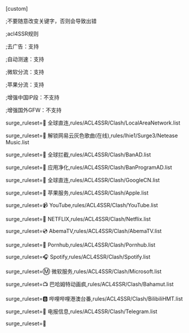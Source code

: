 [custom]

;不要随意改变关键字，否则会导致出错

;acl4SSR规则

;去广告：支持

;自动测速：支持

;微软分流：支持

;苹果分流：支持

;增强中国IP段：不支持

;增强国外GFW：不支持

surge_ruleset=🎯 全球直连,rules/ACL4SSR/Clash/LocalAreaNetwork.list

surge_ruleset=🎵 解锁网易云灰色歌曲(在线),rules/lhie1/Surge3/Netease Music.list

surge_ruleset=🛑 全球拦截,rules/ACL4SSR/Clash/BanAD.list

surge_ruleset=🍃 应用净化,rules/ACL4SSR/Clash/BanProgramAD.list

surge_ruleset=🎯 全球直连,rules/ACL4SSR/Clash/GoogleCN.list

surge_ruleset=🍎 苹果服务,rules/ACL4SSR/Clash/Apple.list

surge_ruleset=📹 YouTube,rules/ACL4SSR/Clash/YouTube.list

surge_ruleset=🎥 NETFLIX,rules/ACL4SSR/Clash/Netflix.list

surge_ruleset=💿 AbemaTV,rules/ACL4SSR/Clash/AbemaTV.list

surge_ruleset=🔞 Pornhub,rules/ACL4SSR/Clash/Pornhub.list

surge_ruleset=🎧 Spotify,rules/ACL4SSR/Clash/Spotify.list

surge_ruleset=Ⓜ️ 微软服务,rules/ACL4SSR/Clash/Microsoft.list

surge_ruleset=📺 巴哈姆特动画疯,rules/ACL4SSR/Clash/Bahamut.list

surge_ruleset=🅱️️ 哔哩哔哩港澳台番,rules/ACL4SSR/Clash/BilibiliHMT.list

surge_ruleset=📲 电报信息,rules/ACL4SSR/Clash/Telegram.list

surge_ruleset=🚀 
